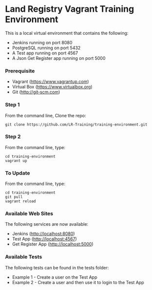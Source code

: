 Land Registry Vagrant Training Environment
=======================

This is a local virtual environment that contains the following:

* Jenkins running on port 8080
* PostgreSQL running on port 5432
* A Test app running on port 4567
* A Json Get Register app running on port 5000

### Prerequisite

* Vagrant (https://www.vagrantup.com)
* Virtual Box (https://www.virtualbox.org)
* Git (http://git-scm.com)

### Step 1

From the command line, Clone the repo:

```
git clone https://github.com/LR-Training/training-environment.git
```

### Step 2

From the command line, type:

```
cd training-environment
vagrant up
```

### To Update

From the command line, type:

```
cd training-environment
git pull
vagrant reload
```

### Available Web Sites

The following services are now available:
* Jenkins ([http://localhost:8080](http://localhost:8080))
* Test App ([http://localhost:4567](http://localhost:4567))
* Get Register App ([http://localhost:5000](http://localhost:5000))

### Available Tests

The following tests can be found in the tests folder:

* Example 1 - Create a user on the Test App
* Example 2 - Create a user and then use it to login to the Test App
